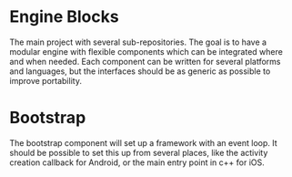 # Engine Blocks
The main project with several sub-repositories. The goal is to have a modular engine with flexible components which can be integrated where and when needed. Each component can be written for several platforms and languages, but the interfaces should be as generic as possible to improve portability.

# Bootstrap
The bootstrap component will set up a framework with an event loop. It should be possible to set this up from several places, like the activity creation callback for Android, or the main entry point in c++ for iOS.
